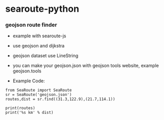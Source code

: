 # searoute-python

### geojson route finder

* example with searoute-js

* use geojson and dijkstra

* geojson dataset use LineString

* you can make your geojson.json with geojson tools website, example geojson.tools

* Example Code:
```
from SeaRoute import SeaRoute
sr = SeaRoute('geojson.json')
routes,dist = sr.find((31.3,122.9),(21.7,114.1))

print(routes)
print('%s km' % dist)
```

